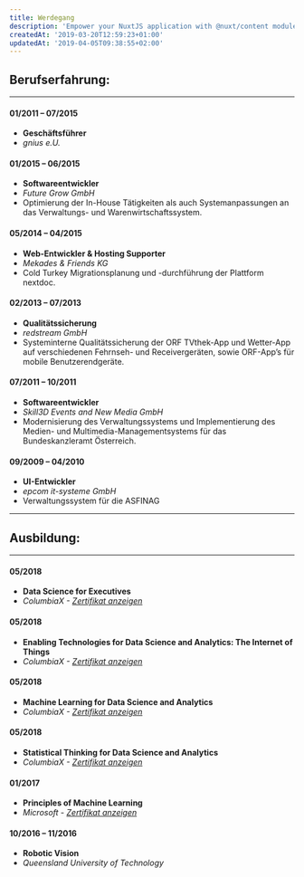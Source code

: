 ```yaml
---
title: Werdegang
description: 'Empower your NuxtJS application with @nuxt/content module: write in a content/ directory and fetch your Markdown, JSON, YAML and CSV files through a MongoDB like API, acting as a Git-based Headless CMS.'
createdAt: '2019-03-20T12:59:23+01:00'
updatedAt: '2019-04-05T09:38:55+02:00'
---
```


## Berufserfahrung:
---
<div class="item">
  <div class="timeline">
    <div>
      <section class="year">
        <section>
          <h4>01/2011 – 07/2015</h4>
          <ul>
            <li><b>Geschäftsführer</b></li>
            <li><i>gnius e.U.</i></li>
          </ul>
        </section>
        <section>
          <h4>01/2015 – 06/2015</h4>
          <ul>
            <li><b>Softwareentwickler</b></li>
            <li><i>Future Grow GmbH</i></li>
            <li>Optimierung der In-House Tätigkeiten als auch Systemanpassungen an das Verwaltungs- und Warenwirtschaftssystem.</li>
          </ul>
        </section>
        <section>
          <h4>05/2014 – 04/2015</h4>
          <ul>
            <li><b>Web-Entwickler & Hosting Supporter</b></li>
            <li><i>Mekades & Friends KG</i></li>
            <li>Cold Turkey Migrationsplanung und -durchf&uuml;hrung der Plattform nextdoc.</li>
          </ul>
        </section>
        <section>
          <h4>02/2013 – 07/2013</h4>
          <ul>
            <li><b>Qualit&auml;tssicherung</b></li>
            <li><i>redstream GmbH</i></li>
            <li>Systeminterne Qualit&auml;tssicherung der ORF TVthek-App und Wetter-App auf verschiedenen Fehrnseh- und Receiverger&auml;ten, sowie ORF-App’s f&uuml;r mobile Benutzerendger&auml;te.</li>
          </ul>
        </section>
        <section>
          <h4>07/2011 – 10/2011</h4>
          <ul>
            <li><b>Softwareentwickler</b></li>
            <li><i>Skill3D Events and New Media GmbH</i></li>
            <li>Modernisierung des Verwaltungssystems und Implementierung des Medien- und Multimedia-Managementsystems f&uuml;r das Bundeskanzleramt &Ouml;sterreich.</li>
          </ul>
        </section>
        <section>
          <h4>09/2009 – 04/2010</h4>
          <ul>
            <li><b>UI-Entwickler</b></li>
            <li><i>epcom it-systeme GmbH</i></li>
            <li>Verwaltungssystem f&uuml;r die ASFINAG</li>
          </ul>
        </section>
      </section>
    </div>
  </div>
</div>
<div class="page-break"></div>

---

## Ausbildung:
---
<div class="item">
  <div class="timeline">
    <div>
      <section class="year">
        <section>
          <h4>05/2018</h4>
          <ul>
            <li><b>Data Science for Executives</b></li>
            <li><i>ColumbiaX - <a href="https://credentials.edx.org/credentials/eb646a3828ec4c76b43bd02b0d60fe16/" target="_blank">Zertifikat anzeigen</a></i></li>
          </ul>
        </section>
        <section>
          <h4>05/2018</h4>
          <ul>
            <li><b>Enabling Technologies for Data Science and Analytics: The Internet of Things</b></li>
            <li><i>ColumbiaX - <a href="https://courses.edx.org/certificates/76cf575d9f31469c9d5c7b08d86b99a9" target="_blank">Zertifikat anzeigen</a></i></li>
          </ul>
        </section>
        <section>
          <h4>05/2018</h4>
          <ul>
            <li><b>Machine Learning for Data Science and Analytics</b></li>
            <li><i>ColumbiaX - <a href="https://courses.edx.org/certificates/d948dcbb4e5143ba96eb0f24ae91f642" target="_blank">Zertifikat anzeigen</a></i></li>
          </ul>
        </section>
        <section>
          <h4>05/2018</h4>
          <ul>
            <li><b>Statistical Thinking for Data Science and Analytics</b></li>
            <li><i>ColumbiaX - <a href="https://courses.edx.org/certificates/c5b818b25a7049a4ac2dc5cd59ab08b2" target="_blank">Zertifikat anzeigen</a></i></li>
          </ul>
        </section>
        <section>
          <h4>01/2017</h4>
          <ul>
            <li><b>Principles of Machine Learning</b></li>
            <li><i>Microsoft - <a href="https://courses.edx.org/certificates/69939dc81a414757ac7585017f7f51c7">Zertifikat anzeigen</a></i></li>
          </ul>
        </section>
        <section>
          <h4>10/2016 – 11/2016</h4>
          <ul>
            <li><b>Robotic Vision</b></li>
            <li><i>Queensland University of Technology</i></li>
          </ul>
        </section>
      </section>
    </div>
  </div>
</div>
